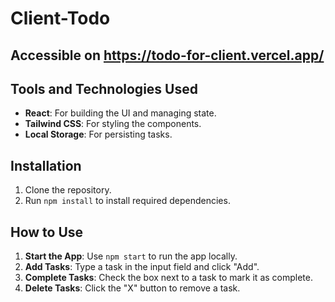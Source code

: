 # Client-Todo

## Accessible on https://todo-for-client.vercel.app/

## Tools and Technologies Used
- **React**: For building the UI and managing state.
- **Tailwind CSS**: For styling the components.
- **Local Storage**: For persisting tasks.

## Installation
1. Clone the repository.
2. Run `npm install` to install required dependencies.

## How to Use
1. **Start the App**: Use `npm start` to run the app locally.
2. **Add Tasks**: Type a task in the input field and click "Add".
3. **Complete Tasks**: Check the box next to a task to mark it as complete.
4. **Delete Tasks**: Click the "X" button to remove a task.

